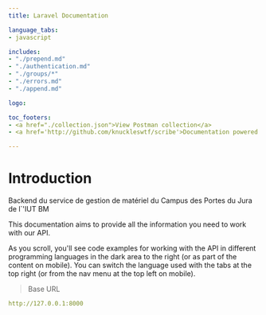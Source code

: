 ```yaml
---
title: Laravel Documentation

language_tabs:
- javascript

includes:
- "./prepend.md"
- "./authentication.md"
- "./groups/*"
- "./errors.md"
- "./append.md"

logo: 

toc_footers:
- <a href="./collection.json">View Postman collection</a>
- <a href='http://github.com/knuckleswtf/scribe'>Documentation powered by Scribe ✍</a>

---
```


# Introduction

Backend du service de gestion de matériel du Campus des Portes du Jura de l`'IUT BM

This documentation aims to provide all the information you need to work with our API.

<aside>As you scroll, you'll see code examples for working with the API in different programming languages in the dark area to the right (or as part of the content on mobile).
You can switch the language used with the tabs at the top right (or from the nav menu at the top left on mobile).</aside>

<script src="https://cdn.jsdelivr.net/npm/lodash@4.17.10/lodash.min.js"></script>
<script>
    var baseUrl = "http://127.0.0.1:8000";
</script>
<script src="js/tryitout-2.4.2.js"></script>

> Base URL

```yaml
http://127.0.0.1:8000
```